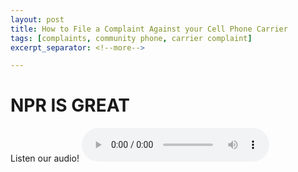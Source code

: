 ```yaml
---
layout: post
title: How to File a Complaint Against your Cell Phone Carrier
tags: [complaints, community phone, carrier complaint]
excerpt_separator: <!--more-->

---
```


# NPR IS GREAT
<!--more-->

Listen our audio!
<audio controls> <source src="community_phone.mp3" type="audio/mpeg">Your browser does not support the audio element.
</audio>
